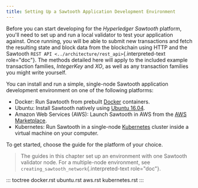 ```yaml
---
title: Setting Up a Sawtooth Application Development Environment
---
```


Before you can start developing for the *Hyperledger Sawtooth* platform,
you\'ll need to set up and run a local validator to test your
application against. Once running, you will be able to submit new
transactions and fetch the resulting state and block data from the
blockchain using HTTP and the Sawtooth
`REST API <../architecture/rest_api>`{.interpreted-text role="doc"}. The
methods detailed here will apply to the included example transaction
families, *IntegerKey* and *XO*, as well as any transaction families you
might write yourself.

You can install and run a simple, single-node Sawtooth application
development environment on one of the following platforms:

-   Docker: Run Sawtooth from prebuilt [Docker](https://www.docker.com/)
    containers.
-   Ubuntu: Install Sawtooth natively using [Ubuntu
    16.04](https://www.ubuntu.com/).
-   Amazon Web Services (AWS): Launch Sawtooth in AWS from the [AWS
    Marketplace](https://aws.amazon.com/marketplace/pp/B075TKQCC2).
-   Kubernetes: Run Sawtooth in a single-node
    [Kubernetes](https://kubernetes.io) cluster inside a virtual machine
    on your computer.

To get started, choose the guide for the platform of your choice.

> The guides in this chapter set up an environment with one Sawtooth
> validator node. For a multiple-node environment, see
> `creating_sawtooth_network`{.interpreted-text role="doc"}.

::: toctree
docker.rst ubuntu.rst aws.rst kubernetes.rst
:::

<!--
  note:
  Licensed under Creative Commons Attribution 4.0 International License
  https://creativecommons.org/licenses/by/4.0/
-->
